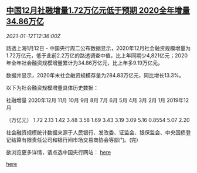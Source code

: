 <!--1610457799000-->
[中国12月社融增量1.72万亿元低于预期 2020全年增量34.86万亿](https://cn.reuters.com/article/china-cen-dec-financing-0112-idCNKBS29H1J4)
------

<div><i>2021-01-12T12:36:00Z</i></div><p>路透上海1月12日 - 中国央行周二公布数据显示，2020年12月社会融资规模增量为1.72万亿元，低于此前2.2万亿的路透调查中值，比上年同期少4,821亿元；2020年全年社会融资规模增量累计为34.86万亿元，比上年多9.19万亿元。</p><p>数据并显示，2020年末社会融资规模存量为284.83万亿元，同比增长13.3%。</p><p>以下为社会融资规模增量具体历史数据：</p><p>社融增量 2020年12月 11月 10月 9月 8月 7月 6月 5月 4月 3月 2月 1月 2019年12月</p><p>（万亿元） 1.72 2.13 1.42 3.48 3.58 1.69 3.43 3.19 3.09 5.16 0.8554 5.07 2.20</p><p>社会融资规模统计数据来源于人民银行、发改委、证监会、银保监会、中央国债登记结算有限责任公司和银行间市场交易商协会等部门。(完)</p><p>欲浏览更多详情，请点选中国央行网站： <a href="http://www.pbc.gov.cn/goutongjiaoliu/113456/113469/4161738/index.html">here</a></p><p><a href="http://www.pbc.gov.cn/goutongjiaoliu/113456/113469/4161741/index.html">here</a></p>
